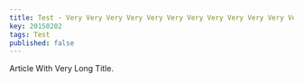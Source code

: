 ```yaml
---
title: Test - Very Very Very Very Very Very Very Very Very Very Very Very Very Extremely Completely Extraordinary Long Long Long Long Title
key: 20150202
tags: Test
published: false
---
```


Article With Very Long Title.
